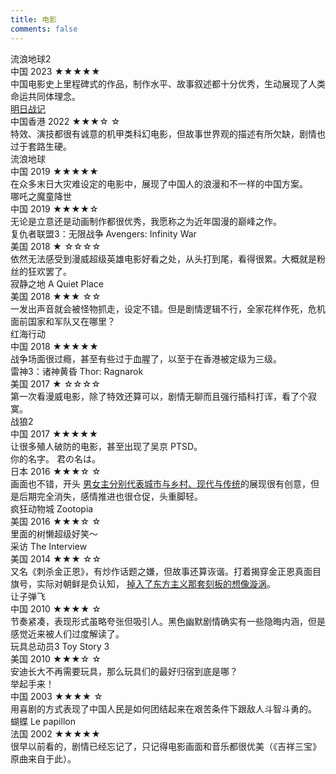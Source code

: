 ```yaml
---
title: 电影
comments: false
---
```



<div class="post-body">
  <div class="culture-list" cover-src="https://cos.pinlyu.com/culture/movies/" json-src="movies.json">
    <div class="media">
      <div class="media-cover" style="background-image:url(https://cos.pinlyu.com/culture/movies/流浪地球2.webp)"></div>
      <div class="media-meta">
        <div class="media-meta-item title">流浪地球2</div>
        <div class="media-meta-item">
          <span class="author">中国 2023</span>
          <span class="star-score">★★★★★</span></div>
        <div class="media-meta-item intro">中国电影史上里程碑式的作品，制作水平、故事叙述都十分优秀，生动展现了人类命运共同体理念。</div></div>
    </div>
    <div class="media">
      <div class="media-cover" style="background-image:url(https://cos.pinlyu.com/culture/movies/明日战记.webp)"></div>
      <div class="media-meta">
        <div class="media-meta-item title">
          <a href="/posts/70/">明日战记</a></div>
        <div class="media-meta-item">
          <span class="author">中国香港 2022</span>
          <span class="star-score">★★★☆
            <span class="grey-star">☆</span></span>
        </div>
        <div class="media-meta-item intro">特效、演技都很有诚意的机甲类科幻电影，但故事世界观的描述有所欠缺，剧情也过于套路生硬。</div></div>
    </div>
    <div class="media">
      <div class="media-cover" style="background-image:url(https://cos.pinlyu.com/culture/movies/流浪地球.webp)"></div>
      <div class="media-meta">
        <div class="media-meta-item title">流浪地球</div>
        <div class="media-meta-item">
          <span class="author">中国 2019</span>
          <span class="star-score">★★★★★</span></div>
        <div class="media-meta-item intro">在众多末日大灾难设定的电影中，展现了中国人的浪漫和不一样的中国方案。</div></div>
    </div>
    <div class="media">
      <div class="media-cover" style="background-image:url(https://cos.pinlyu.com/culture/movies/哪吒之魔童降世.webp)"></div>
      <div class="media-meta">
        <div class="media-meta-item title">哪吒之魔童降世</div>
        <div class="media-meta-item">
          <span class="author">中国 2019</span>
          <span class="star-score">★★★★☆
            <span class="grey-star"></span></span>
        </div>
        <div class="media-meta-item intro">无论是立意还是动画制作都很优秀，我愿称之为近年国漫的巅峰之作。</div></div>
    </div>
    <div class="media">
      <div class="media-cover" style="background-image:url(https://cos.pinlyu.com/culture/movies/复仇者联盟3.webp)"></div>
      <div class="media-meta">
        <div class="media-meta-item title">复仇者联盟3：无限战争 Avengers: Infinity War</div>
        <div class="media-meta-item">
          <span class="author">美国 2018</span>
          <span class="star-score">★
            <span class="grey-star">☆☆☆☆</span></span>
        </div>
        <div class="media-meta-item intro">依然无法感受到漫威超级英雄电影好看之处，从头打到尾，看得很累。大概就是粉丝的狂欢罢了。</div></div>
    </div>
    <div class="media">
      <div class="media-cover" style="background-image:url(https://cos.pinlyu.com/culture/movies/寂静之地.webp)"></div>
      <div class="media-meta">
        <div class="media-meta-item title">寂静之地 A Quiet Place</div>
        <div class="media-meta-item">
          <span class="author">美国 2018</span>
          <span class="star-score">★★★
            <span class="grey-star">☆☆</span></span>
        </div>
        <div class="media-meta-item intro">一发出声音就会被怪物抓走，设定不错。但是剧情逻辑不行，全家花样作死，危机面前国家和军队又在哪里？</div></div>
    </div>
    <div class="media">
      <div class="media-cover" style="background-image:url(https://cos.pinlyu.com/culture/movies/红海行动.webp)"></div>
      <div class="media-meta">
        <div class="media-meta-item title">红海行动</div>
        <div class="media-meta-item">
          <span class="author">中国 2018</span>
          <span class="star-score">★★★★★</span></div>
        <div class="media-meta-item intro">战争场面很过瘾，甚至有些过于血腥了，以至于在香港被定级为三级。</div></div>
    </div>
    <div class="media">
      <div class="media-cover" style="background-image:url(https://cos.pinlyu.com/culture/movies/雷神3.webp)"></div>
      <div class="media-meta">
        <div class="media-meta-item title">雷神3：诸神黄昏 Thor: Ragnarok</div>
        <div class="media-meta-item">
          <span class="author">美国 2017</span>
          <span class="star-score">★
            <span class="grey-star">☆☆☆☆</span></span>
        </div>
        <div class="media-meta-item intro">第一次看漫威电影，除了特效还算可以，剧情无聊而且强行插科打诨，看了个寂寞。</div></div>
    </div>
    <div class="media">
      <div class="media-cover" style="background-image:url(https://cos.pinlyu.com/culture/movies/战狼2.webp)"></div>
      <div class="media-meta">
        <div class="media-meta-item title">战狼2</div>
        <div class="media-meta-item">
          <span class="author">中国 2017</span>
          <span class="star-score">★★★★★</span></div>
        <div class="media-meta-item intro">让很多殖人破防的电影，甚至出现了吴京 PTSD。</div></div>
    </div>
    <div class="media">
      <div class="media-cover" style="background-image:url(https://cos.pinlyu.com/culture/movies/你的名字.webp)"></div>
      <div class="media-meta">
        <div class="media-meta-item title">你的名字。 君の名は。</div>
        <div class="media-meta-item">
          <span class="author">日本 2016</span>
          <span class="star-score">★★★☆
            <span class="grey-star">☆</span></span>
        </div>
        <div class="media-meta-item intro">画面也不错，开头
          <a href="https://movie.douban.com/review/8207736/" rel="noopener" target="_blank">男女主分别代表城市与乡村、现代与传统</a>的展现很有创意，但是后期完全消失，感情推进也很仓促，头重脚轻。</div></div>
    </div>
    <div class="media">
      <div class="media-cover" style="background-image:url(https://cos.pinlyu.com/culture/movies/疯狂动物城.webp)"></div>
      <div class="media-meta">
        <div class="media-meta-item title">疯狂动物城 Zootopia</div>
        <div class="media-meta-item">
          <span class="author">美国 2016</span>
          <span class="star-score">★★★☆
            <span class="grey-star">☆</span></span>
        </div>
        <div class="media-meta-item intro">里面的树懒超级好笑～</div></div>
    </div>
    <div class="media">
      <div class="media-cover" style="background-image:url(https://cos.pinlyu.com/culture/movies/采访.webp)"></div>
      <div class="media-meta">
        <div class="media-meta-item title">采访 The Interview</div>
        <div class="media-meta-item">
          <span class="author">美国 2014</span>
          <span class="star-score">★★★
            <span class="grey-star">☆☆</span></span>
        </div>
        <div class="media-meta-item intro">又名《刺杀金正恩》，有炒作话题之嫌，但故事还算诙谐。打着揭穿金正恩真面目旗号，实际对朝鲜是负认知，
          <a href="https://www.thenewslens.com/article/11399" rel="noopener" target="_blank">掉入了东方主义那套刻板的想像漩涡</a>。</div></div>
    </div>
    <div class="media">
      <div class="media-cover" style="background-image:url(https://cos.pinlyu.com/culture/movies/让子弹飞.webp)"></div>
      <div class="media-meta">
        <div class="media-meta-item title">让子弹飞</div>
        <div class="media-meta-item">
          <span class="author">中国 2010</span>
          <span class="star-score">★★★★
            <span class="grey-star">☆</span></span>
        </div>
        <div class="media-meta-item intro">节奏紧凑，表现形式虽略夸张但吸引人。黑色幽默剧情确实有一些隐晦内涵，但是感觉近来被人们过度解读了。</div></div>
    </div>
    <div class="media">
      <div class="media-cover" style="background-image:url(https://cos.pinlyu.com/culture/movies/玩具总动员.webp)"></div>
      <div class="media-meta">
        <div class="media-meta-item title">玩具总动员3 Toy Story 3</div>
        <div class="media-meta-item">
          <span class="author">美国 2010</span>
          <span class="star-score">★★★☆
            <span class="grey-star">☆</span></span>
        </div>
        <div class="media-meta-item intro">安迪长大不再需要玩具，那么玩具们的最好归宿到底是哪？</div></div>
    </div>
    <div class="media">
      <div class="media-cover" style="background-image:url(https://cos.pinlyu.com/culture/movies/举起手来.webp)"></div>
      <div class="media-meta">
        <div class="media-meta-item title">举起手来！</div>
        <div class="media-meta-item">
          <span class="author">中国 2003</span>
          <span class="star-score">★★★★
            <span class="grey-star">☆</span></span>
        </div>
        <div class="media-meta-item intro">用喜剧的方式表现了中国人民是如何团结起来在艰苦条件下跟敌人斗智斗勇的。</div></div>
    </div>
    <div class="media">
      <div class="media-cover" style="background-image:url(https://cos.pinlyu.com/culture/movies/蝴蝶.webp)"></div>
      <div class="media-meta">
        <div class="media-meta-item title">蝴蝶 Le papillon</div>
        <div class="media-meta-item">
          <span class="author">法国 2002</span>
          <span class="star-score">★★★★★</span></div>
        <div class="media-meta-item intro">很早以前看的，剧情已经忘记了，只记得电影画面和音乐都很优美（《吉祥三宝》原曲来自于此）。</div></div>
    </div>
  </div>
</div>